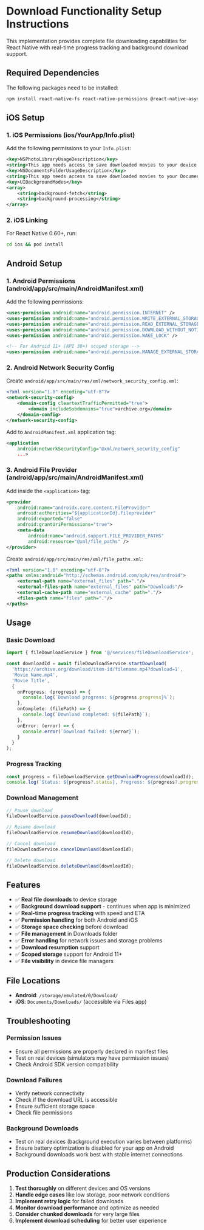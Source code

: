 
# Download Functionality Setup Instructions

This implementation provides complete file downloading capabilities for React Native with real-time progress tracking and background download support.

## Required Dependencies

The following packages need to be installed:

```bash
npm install react-native-fs react-native-permissions @react-native-async-storage/async-storage
```

## iOS Setup

### 1. iOS Permissions (ios/YourApp/Info.plist)

Add the following permissions to your `Info.plist`:

```xml
<key>NSPhotoLibraryUsageDescription</key>
<string>This app needs access to save downloaded movies to your device.</string>
<key>NSDocumentsFolderUsageDescription</key>
<string>This app needs access to save downloaded movies to your Documents folder.</string>
<key>UIBackgroundModes</key>
<array>
    <string>background-fetch</string>
    <string>background-processing</string>
</array>
```

### 2. iOS Linking

For React Native 0.60+, run:
```bash
cd ios && pod install
```

## Android Setup

### 1. Android Permissions (android/app/src/main/AndroidManifest.xml)

Add the following permissions:

```xml
<uses-permission android:name="android.permission.INTERNET" />
<uses-permission android:name="android.permission.WRITE_EXTERNAL_STORAGE" />
<uses-permission android:name="android.permission.READ_EXTERNAL_STORAGE" />
<uses-permission android:name="android.permission.DOWNLOAD_WITHOUT_NOTIFICATION" />
<uses-permission android:name="android.permission.WAKE_LOCK" />

<!-- For Android 11+ (API 30+) scoped storage -->
<uses-permission android:name="android.permission.MANAGE_EXTERNAL_STORAGE" tools:ignore="ScopedStorage" />
```

### 2. Android Network Security Config

Create `android/app/src/main/res/xml/network_security_config.xml`:

```xml
<?xml version="1.0" encoding="utf-8"?>
<network-security-config>
    <domain-config cleartextTrafficPermitted="true">
        <domain includeSubdomains="true">archive.org</domain>
    </domain-config>
</network-security-config>
```

Add to `AndroidManifest.xml` application tag:
```xml
<application
    android:networkSecurityConfig="@xml/network_security_config"
    ...>
```

### 3. Android File Provider (android/app/src/main/AndroidManifest.xml)

Add inside the `<application>` tag:

```xml
<provider
    android:name="androidx.core.content.FileProvider"
    android:authorities="${applicationId}.fileprovider"
    android:exported="false"
    android:grantUriPermissions="true">
    <meta-data
        android:name="android.support.FILE_PROVIDER_PATHS"
        android:resource="@xml/file_paths" />
</provider>
```

Create `android/app/src/main/res/xml/file_paths.xml`:

```xml
<?xml version="1.0" encoding="utf-8"?>
<paths xmlns:android="http://schemas.android.com/apk/res/android">
    <external-path name="external_files" path="."/>
    <external-files-path name="external_files" path="Downloads"/>
    <external-cache-path name="external_cache" path="."/>
    <files-path name="files" path="."/>
</paths>
```

## Usage

### Basic Download

```typescript
import { fileDownloadService } from '@/services/fileDownloadService';

const downloadId = await fileDownloadService.startDownload(
  'https://archive.org/download/item-id/filename.mp4?download=1',
  'Movie Name.mp4',
  'Movie Title',
  {
    onProgress: (progress) => {
      console.log(`Download progress: ${progress.progress}%`);
    },
    onComplete: (filePath) => {
      console.log(`Download completed: ${filePath}`);
    },
    onError: (error) => {
      console.error(`Download failed: ${error}`);
    }
  }
);
```

### Progress Tracking

```typescript
const progress = fileDownloadService.getDownloadProgress(downloadId);
console.log(`Status: ${progress?.status}, Progress: ${progress?.progress}%`);
```

### Download Management

```typescript
// Pause download
fileDownloadService.pauseDownload(downloadId);

// Resume download
fileDownloadService.resumeDownload(downloadId);

// Cancel download
fileDownloadService.cancelDownload(downloadId);

// Delete download
fileDownloadService.deleteDownload(downloadId);
```

## Features

- ✅ **Real file downloads** to device storage
- ✅ **Background download support** - continues when app is minimized
- ✅ **Real-time progress tracking** with speed and ETA
- ✅ **Permission handling** for both Android and iOS
- ✅ **Storage space checking** before download
- ✅ **File management** in Downloads folder
- ✅ **Error handling** for network issues and storage problems
- ✅ **Download resumption** support
- ✅ **Scoped storage** support for Android 11+
- ✅ **File visibility** in device file managers

## File Locations

- **Android**: `/storage/emulated/0/Download/`
- **iOS**: `Documents/Downloads/` (accessible via Files app)

## Troubleshooting

### Permission Issues
- Ensure all permissions are properly declared in manifest files
- Test on real devices (simulators may have permission issues)
- Check Android SDK version compatibility

### Download Failures
- Verify network connectivity
- Check if the download URL is accessible
- Ensure sufficient storage space
- Check file permissions

### Background Downloads
- Test on real devices (background execution varies between platforms)
- Ensure battery optimization is disabled for your app on Android
- Background downloads work best with stable internet connections

## Production Considerations

1. **Test thoroughly** on different devices and OS versions
2. **Handle edge cases** like low storage, poor network conditions
3. **Implement retry logic** for failed downloads
4. **Monitor download performance** and optimize as needed
5. **Consider chunked downloads** for very large files
6. **Implement download scheduling** for better user experience

